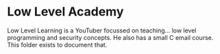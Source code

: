 # Low Level Academy 

Low Level Learning is a YouTuber focussed on teaching... low level programming and security concepts. He also has a small C email course. This folder exists to document that.